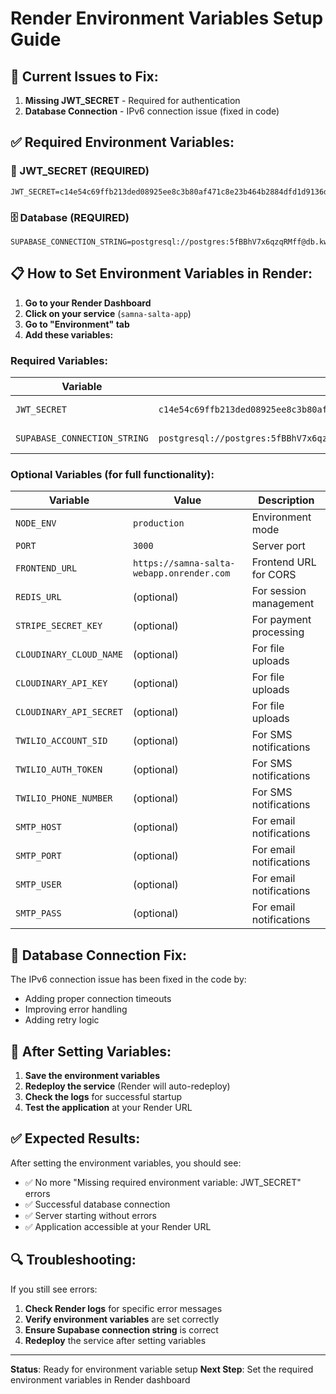 # Render Environment Variables Setup Guide

## 🚨 **Current Issues to Fix:**

1. **Missing JWT_SECRET** - Required for authentication
2. **Database Connection** - IPv6 connection issue (fixed in code)

## ✅ **Required Environment Variables:**

### **🔐 JWT_SECRET (REQUIRED)**
```
JWT_SECRET=c14e54c69ffb213ded08925ee8c3b80af471c8e23b464b2884dfd1d9136d6f2ed7ed692a74369df02b7476da4855b4f7a6a080eb39e9fa6fa4d62e8b42ad9a19
```

### **🗄️ Database (REQUIRED)**
```
SUPABASE_CONNECTION_STRING=postgresql://postgres:5fBBhV7x6qzqRMff@db.kwrwxtccbnvadqedaqdd.supabase.co:5432/postgres
```

## 📋 **How to Set Environment Variables in Render:**

1. **Go to your Render Dashboard**
2. **Click on your service** (`samna-salta-app`)
3. **Go to "Environment" tab**
4. **Add these variables:**

### **Required Variables:**
| Variable | Value | Description |
|----------|-------|-------------|
| `JWT_SECRET` | `c14e54c69ffb213ded08925ee8c3b80af471c8e23b464b2884dfd1d9136d6f2ed7ed692a74369df02b7476da4855b4f7a6a080eb39e9fa6fa4d62e8b42ad9a19` | Authentication secret |
| `SUPABASE_CONNECTION_STRING` | `postgresql://postgres:5fBBhV7x6qzqRMff@db.kwrwxtccbnvadqedaqdd.supabase.co:5432/postgres` | Database connection |

### **Optional Variables (for full functionality):**
| Variable | Value | Description |
|----------|-------|-------------|
| `NODE_ENV` | `production` | Environment mode |
| `PORT` | `3000` | Server port |
| `FRONTEND_URL` | `https://samna-salta-webapp.onrender.com` | Frontend URL for CORS |
| `REDIS_URL` | (optional) | For session management |
| `STRIPE_SECRET_KEY` | (optional) | For payment processing |
| `CLOUDINARY_CLOUD_NAME` | (optional) | For file uploads |
| `CLOUDINARY_API_KEY` | (optional) | For file uploads |
| `CLOUDINARY_API_SECRET` | (optional) | For file uploads |
| `TWILIO_ACCOUNT_SID` | (optional) | For SMS notifications |
| `TWILIO_AUTH_TOKEN` | (optional) | For SMS notifications |
| `TWILIO_PHONE_NUMBER` | (optional) | For SMS notifications |
| `SMTP_HOST` | (optional) | For email notifications |
| `SMTP_PORT` | (optional) | For email notifications |
| `SMTP_USER` | (optional) | For email notifications |
| `SMTP_PASS` | (optional) | For email notifications |

## 🔧 **Database Connection Fix:**

The IPv6 connection issue has been fixed in the code by:
- Adding proper connection timeouts
- Improving error handling
- Adding retry logic

## 🚀 **After Setting Variables:**

1. **Save the environment variables**
2. **Redeploy the service** (Render will auto-redeploy)
3. **Check the logs** for successful startup
4. **Test the application** at your Render URL

## ✅ **Expected Results:**

After setting the environment variables, you should see:
- ✅ No more "Missing required environment variable: JWT_SECRET" errors
- ✅ Successful database connection
- ✅ Server starting without errors
- ✅ Application accessible at your Render URL

## 🔍 **Troubleshooting:**

If you still see errors:
1. **Check Render logs** for specific error messages
2. **Verify environment variables** are set correctly
3. **Ensure Supabase connection string** is correct
4. **Redeploy** the service after setting variables

---

**Status**: Ready for environment variable setup
**Next Step**: Set the required environment variables in Render dashboard 